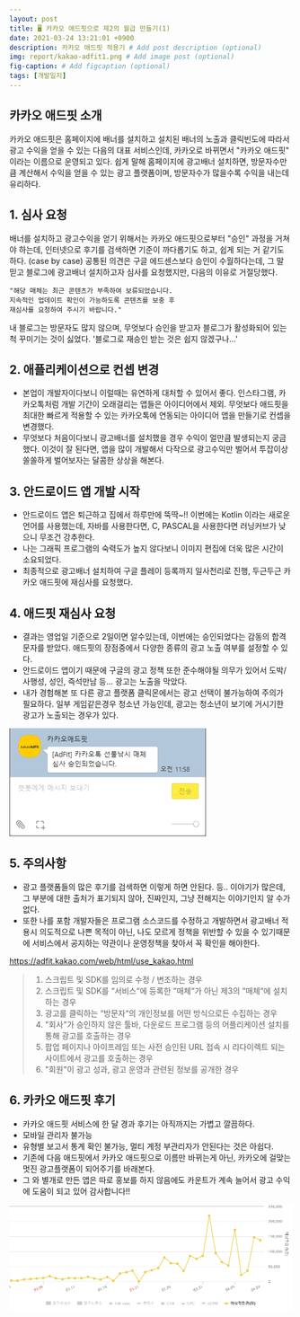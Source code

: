 ```yaml
---
layout: post
title: 🖥️ 카카오 애드핏으로 제2의 월급 만들기(1)
date: 2021-03-24 13:21:01 +0900
description: 카카오 애드핏 적용기 # Add post description (optional)
img: report/kakao-adfit1.png # Add image post (optional)
fig-caption: # Add figcaption (optional)
tags: [개발일지]
---
```

## 카카오 애드핏 소개

카카오 애드핏은 홈페이지에 배너를 설치하고 설치된 배너의 노출과 클릭빈도에 따라서 광고 수익을 얻을 수 있는 다음의 대표 서비스인데, 카카오로 바뀌면서 "카카오 애드핏" 이라는 이름으로 운영되고 있다. 쉽게 말해 홈페이지에 광고배너 설치하면, 방문자수만큼 계산해서 수익을 얻을 수 있는 광고 플랫폼이며, 방문자수가 많을수록 수익을 내는데 유리하다.


## 1. 심사 요청

배너를 설치하고 광고수익을 얻기 위해서는 카카오 애드핏으로부터 "승인" 과정을 거쳐야 하는데, 인터넷으로 후기를 검색하면 기준이 까다롭기도 하고, 쉽게 되는 거 같기도 하다. (case by case) 공통된 의견은 구글 에드센스보다 승인이 수월하다는데, 그 말 믿고 블로그에 광고배너 설치하고자 심사를 요청했지만, 다음의 이유로 거절당했다.

~~~
"해당 매체는 최근 콘텐츠가 부족하여 보류되었습니다.
지속적인 업데이트 확인이 가능하도록 콘텐츠를 보충 후
재심사를 요청하여 주시기 바랍니다."
~~~

 내 블로그는 방문자도 많지 않으며, 무엇보다 승인을 받고자 블로그가 활성화되어 있는 척 꾸미기는 것이 싫었다. '블로그로 재승인 받는 것은 쉽지 않겠구나...'


## 2. 애플리케이션으로 컨셉 변경

- 본업이 개발자이다보니 이럴때는 유연하게 대처할  수 있어서 좋다. 인스타그램, 카카오톡처럼 개발 기간이 오래걸리는 앱들은 아이디어에서 제외. 무엇보다 애드핏을 최대한 빠르게 적용할 수 있는 카카오톡에 연동되는 아이디어 앱을 만들기로 컨셉을 변경했다.
-  무엇보다 처음이다보니  광고배너를 설치했을 경우 수익이 얼만큼 발생되는지 궁금했다. 이것이 잘 된다면, 앱을 많이 개발해서 다작으로 광고수익만 벌어서 투잡이상 쏠쏠하게 벌어보자는 달콤한 상상을 해본다.


## 3. 안드로이드 앱 개발 시작

- 안드로이드 앱은 퇴근하고 집에서 하루만에 뚝딱~!! 이번에는 Kotlin 이라는 새로운 언어를 사용했는데, 자바를 사용한다면, C, PASCAL을 사용한다면 러닝커브가 낮으니 무조건 강추한다. 
- 나는 그래픽 프로그램의 숙력도가 높지 않다보니 이미지 편집에 더욱 많은 시간이 소요되었다. 
- 최종적으로 광고배너 설치하여 구글 플레이 등록까지 일사천리로 진행, 두근두근 카카오 애드핏에 재심사를 요청했다.


## 4. 애드핏 재심사 요청

- 결과는 영업일 기준으로 2일이면 알수있는데, 이번에는 승인되었다는 감동의 합격문자를 받았다. 애드핏의 장점중에서 다양한 종류의 광고 노출 여부를 설정할 수 있다.
- 안드로이드 앱이기 때문에 구글의 광고 정책 또한 준수해야될 의무가 있어서 도박/사행성, 성인, 즉석만남 등... 광고는 노출을 막았다. 
- 내가 경험해본 또 다른 광고 플랫폼 클릭몬에서는 광고 선택이 불가능하여 주의가 필요하다. 일부 게임같은경우 청소년 가능인데, 광고는 청소년이 보기에 거시기한 광고가 노출되는 경우가 있다.

![kakao-adfit1.png](/img/in-post/kakao-adfit1.png)


## 5. 주의사항

- 광고 플랫폼들의 많은 후기를 검색하면 이렇게 하면 안된다. 등.. 이야기가 많은데, 그 부분에 대한 출처가 표기되지 않아, 진짜인지, 그냥 전해지는 이야기인지 알 수가 없다. 
- 또한 나를 포함 개발자들은 프로그램 소스코드를 수정하고 개발하면서 광고배너 적용시 의도적으로 나쁜 목적이 아닌, 나도 모르게 정책을 위반할 수 있을 수 있기때문에 서비스에서 공지하는 약관이나 운영정책을 찾아서 꼭 확인을 해야한다. 

https://adfit.kakao.com/web/html/use_kakao.html

>1) 스크립트 및 SDK를 임의로 수정 / 변조하는 경우<br/>
>2) 스크립트 및 SDK를 “서비스“에 등록한 “매체“가 아닌 제3의 “매체“에 설치하는 경우 <br/>
>3) 광고를 클릭하는 “방문자“의 개인정보를 어떤 방식으로든 수집하는 경우<br/>
>4) "회사"가 승인하지 않은 툴바, 다운로드 프로그램 등의 어플리케이션 설치를 통해 광고를 호출하는 경우<br/>
>5) 팝업 페이지나 아이프레임 또는 사전 승인된 URL 접속 시 리다이렉트 되는 사이트에서 광고를 호출하는 경우<br/>
>6) "회원"이 광고 성과, 광고 운영과 관련된 정보를 공개한 경우<br/>


## 6. 카카오 애드핏 후기

- 카카오 애드핏 서비스에 한 달 경과 후기는 아직까지는 가볍고 깔끔하다.
- 모바일 관리자 불가능
- 유형별 보고서 통계 확인 불가능, 멀티 계정 부관리자가 안된다는 것은 아쉽다. 
- 기존에 다음 애드핏에서 카카오 애드핏으로 이름만 바뀌는게 아닌, 카카오에 걸맞는 멋진 광고플랫폼이 되어주기를 바래본다.
- 그 와 별개로 만든 앱은 따로 홍보를 하지 않음에도 카운트가 계속 늘어서 광고 수익에 도움이 되고 있어 감사합니다!! 

![kakao-adfit3.png](/img/in-post/kakao-adfit3.png)